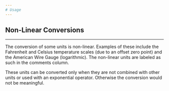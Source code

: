 ```yaml
---
# Usage
---
```

## Non-Linear Conversions
---

The conversion of some units is non-linear. Examples of these include the
Fahrenheit and Celsius temperature scales (due to an offset zero point) and the
American Wire Gauge (logarithmic). The non-linear units are labeled as such in
the comments column.

These units can be converted only when they are not combined with other units
or used with an exponential operator. Otherwise the conversion would not be
meaningful.
